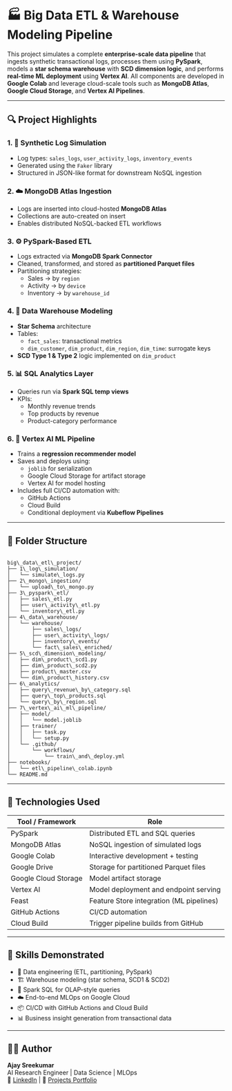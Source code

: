 # 🏭 Big Data ETL & Warehouse Modeling Pipeline

This project simulates a complete **enterprise-scale data pipeline** that ingests synthetic transactional logs, processes them using **PySpark**, models a **star schema warehouse** with **SCD dimension logic**, and performs **real-time ML deployment** using **Vertex AI**. All components are developed in **Google Colab** and leverage cloud-scale tools such as **MongoDB Atlas**, **Google Cloud Storage**, and **Vertex AI Pipelines**.

---

## 🔍 Project Highlights

### 1. 🔄 Synthetic Log Simulation
- Log types: `sales_logs`, `user_activity_logs`, `inventory_events`
- Generated using the `Faker` library
- Structured in JSON-like format for downstream NoSQL ingestion

### 2. ☁️ MongoDB Atlas Ingestion
- Logs are inserted into cloud-hosted **MongoDB Atlas**
- Collections are auto-created on insert
- Enables distributed NoSQL-backed ETL workflows

### 3. ⚙️ PySpark-Based ETL
- Logs extracted via **MongoDB Spark Connector**
- Cleaned, transformed, and stored as **partitioned Parquet files**
- Partitioning strategies:
  - Sales → by `region`
  - Activity → by `device`
  - Inventory → by `warehouse_id`

### 4. 🧱 Data Warehouse Modeling
- **Star Schema** architecture
- Tables:
  - `fact_sales`: transactional metrics
  - `dim_customer`, `dim_product`, `dim_region`, `dim_time`: surrogate keys
- **SCD Type 1 & Type 2** logic implemented on `dim_product`

### 5. 📊 SQL Analytics Layer
- Queries run via **Spark SQL temp views**
- KPIs:
  - Monthly revenue trends
  - Top products by revenue
  - Product-category performance

### 6. 🤖 Vertex AI ML Pipeline
- Trains a **regression recommender model**
- Saves and deploys using:
  - `joblib` for serialization
  - Google Cloud Storage for artifact storage
  - Vertex AI for model hosting
- Includes full CI/CD automation with:
  - GitHub Actions
  - Cloud Build
  - Conditional deployment via **Kubeflow Pipelines**

---

## 📁 Folder Structure

```

big\_data\_etl\_project/
├── 1\_log\_simulation/
│   └── simulate\_logs.py
├── 2\_mongo\_ingestion/
│   └── upload\_to\_mongo.py
├── 3\_pyspark\_etl/
│   ├── sales\_etl.py
│   ├── user\_activity\_etl.py
│   └── inventory\_etl.py
├── 4\_data\_warehouse/
│   └── warehouse/
│       ├── sales\_logs/
│       ├── user\_activity\_logs/
│       ├── inventory\_events/
│       └── fact\_sales\_enriched/
├── 5\_scd\_dimension\_modeling/
│   ├── dim\_product\_scd1.py
│   ├── dim\_product\_scd2.py
│   ├── product\_master.csv
│   └── dim\_product\_history.csv
├── 6\_analytics/
│   ├── query\_revenue\_by\_category.sql
│   ├── query\_top\_products.sql
│   └── query\_by\_region.sql
├── 7\_vertex\_ai\_ml\_pipeline/
│   ├── model/
│   │   └── model.joblib
│   ├── trainer/
│   │   ├── task.py
│   │   └── setup.py
│   └── .github/
│       └── workflows/
│           └── train\_and\_deploy.yml
├── notebooks/
│   └── etl\_pipeline\_colab.ipynb
└── README.md

```

---

## 🚀 Technologies Used

| Tool / Framework      | Role                                    |
|-----------------------|------------------------------------------|
| PySpark               | Distributed ETL and SQL queries          |
| MongoDB Atlas         | NoSQL ingestion of simulated logs        |
| Google Colab          | Interactive development + testing        |
| Google Drive          | Storage for partitioned Parquet files    |
| Google Cloud Storage  | Model artifact storage                   |
| Vertex AI             | Model deployment and endpoint serving    |
| Feast                 | Feature Store integration (ML pipelines) |
| GitHub Actions        | CI/CD automation                         |
| Cloud Build           | Trigger pipeline builds from GitHub      |

---

## 🧠 Skills Demonstrated

- 🔧 Data engineering (ETL, partitioning, PySpark)
- 🏗️ Warehouse modeling (star schema, SCD1 & SCD2)
- 🧮 Spark SQL for OLAP-style queries
- ☁️ End-to-end MLOps on Google Cloud
- 📦 CI/CD with GitHub Actions and Cloud Build
- 📊 Business insight generation from transactional data

---

## 👨‍💻 Author

**Ajay Sreekumar**  
AI Research Engineer | Data Science | MLOps  
🔗 [LinkedIn](https://www.linkedin.com/in/ajay-sreekumar-nmims/) | 🧠 [Projects Portfolio](https://ajaysreekumar47.github.io/)  
